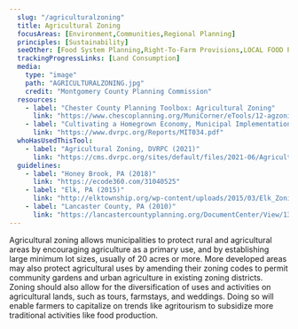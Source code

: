 ```yaml
---
  slug: "/agriculturalzoning"
  title: Agricultural Zoning
  focusAreas: [Environment,Communities,Regional Planning]
  principles: [Sustainability]
  seeOther: [Food System Planning,Right-To-Farm Provisions,LOCAL FOOD PROCUREMENT POLICY PREFERENCE]
  trackingProgressLinks: [Land Consumption]
  media: 
    type: "image"
    path: "AGRICULTURALZONING.jpg"
    credit: "Montgomery County Planning Commission"
  resources: 
    - label: "Chester County Planning Toolbox: Agricultural Zoning"
      link: "https://www.chescoplanning.org/MuniCorner/eTools/12-agzoning.cfm"
    - label: "Cultivating a Homegrown Economy, Municipal Implementation Tool #34, DVRPC"
      link: "https://www.dvrpc.org/Reports/MIT034.pdf"
  whoHasUsedThisTool: 
    - label: "Agricultural Zoning, DVRPC (2021)"
      link: "https://cms.dvrpc.org/sites/default/files/2021-06/Agricultural%20Zoning.pdf"
  guidelines: 
    - label: "Honey Brook, PA (2018)"
      link: "https://ecode360.com/31040525"
    - label: "Elk, PA (2015)"
      link: "http://elktownship.org/wp-content/uploads/2015/03/Elk_Zoning.pdf"
    - label: "Lancaster County, PA (2010)"
      link: "https://lancastercountyplanning.org/DocumentCenter/View/138/Agricultural-Zoning-District-Guidelines"
---
```


Agricultural zoning allows municipalities to protect rural and agricultural areas by encouraging agriculture as a primary use, and by establishing large minimum lot sizes, usually of 20 acres or more. More developed areas may also protect agricultural uses by amending their zoning codes to permit community gardens and urban agriculture in existing zoning districts. Zoning should also allow for the diversification of uses and activities on agricultural lands, such as tours, farmstays, and weddings. Doing so will enable farmers to capitalize on trends like agritourism to subsidize more traditional activities like food production.
